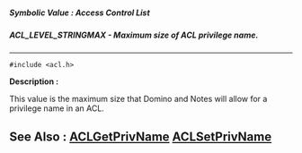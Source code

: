 ##### Symbolic Value : Access Control List
##### ACL_LEVEL_STRINGMAX - Maximum size of ACL privilege name.
---
```
#include <acl.h>
```
**Description :**

This value is the maximum size that Domino and Notes will allow for a privilege 
name in an ACL.

**See Also :**
[ACLGetPrivName](/reference/Func/ACLGetPrivName)
[ACLSetPrivName](/reference/Func/ACLSetPrivName)
---
